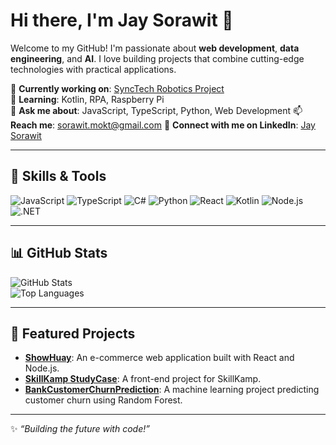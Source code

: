 # Hi there, I'm Jay Sorawit 👋

Welcome to my GitHub! I'm passionate about **web development**, **data engineering**, and **AI**. I love building projects that combine cutting-edge technologies with practical applications.  

🔭 **Currently working on**: [SyncTech Robotics Project](https://github.com/JaySorawit/SyncTech-Robotics)  
🌱 **Learning**: Kotlin, RPA, Raspberry Pi  
💬 **Ask me about**: JavaScript, TypeScript, Python, Web Development
📫 **Reach me**: [sorawit.mokt@gmail.com](mailto:sorawit.mokt@gmail.com)
📍 **Connect with me on LinkedIn**: [Jay Sorawit]([https://www.linkedin.com/in/your-linkedin-profile](https://www.linkedin.com/in/sorawit-jj/))

---

## 🧰 Skills & Tools
![JavaScript](https://img.shields.io/badge/-JavaScript-333?style=flat&logo=javascript)  ![TypeScript](https://img.shields.io/badge/-TypeScript-333?style=flat&logo=typescript)  ![C#](https://img.shields.io/badge/-C%23-333?style=flat&logo=csharp)  ![Python](https://img.shields.io/badge/-Python-333?style=flat&logo=python)  ![React](https://img.shields.io/badge/-React-333?style=flat&logo=react)  ![Kotlin](https://img.shields.io/badge/-Kotlin-333?style=flat&logo=kotlin)  ![Node.js](https://img.shields.io/badge/-Node.js-333?style=flat&logo=node.js)  ![.NET](https://img.shields.io/badge/-NET-333?style=flat&logo=.net)  

---

## 📊 GitHub Stats
![GitHub Stats](https://github-readme-stats.vercel.app/api?username=JaySorawit&show_icons=true&theme=radical)  
![Top Languages](https://github-readme-stats.vercel.app/api/top-langs/?username=JaySorawit&layout=compact&theme=radical)

---

## 📌 Featured Projects  
- **[ShowHuay](https://github.com/JaySorawit/ShowHuay)**: An e-commerce web application built with React and Node.js.  
- **[SkillKamp StudyCase](https://github.com/JaySorawit/SkillKamp_StudyCase_FrontEnd)**: A front-end project for SkillKamp.  
- **[BankCustomerChurnPrediction](https://github.com/JaySorawit/BankCustomerChurnPrediction)**: A machine learning project predicting customer churn using Random Forest.  

---

✨ _“Building the future with code!”_
